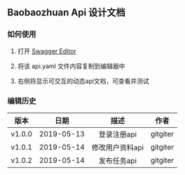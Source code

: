 ## Baobaozhuan Api 设计文档

### 如何使用

1. 打开 [Swagger Editor](http://editor.swagger.io/)

2. 将该 api.yaml 文件内容复制到编辑器中

3. 右侧将显示可交互的动态api文档，可查看并测试

### 编辑历史
| 版本 |   日期    | 描述 |  作者   |
| :--: | :-------: | :--: | :-----: |
| v1.0.0 | 2019-05-13 | 登录注册api | gitgiter |
| v1.0.1 | 2019-05-14 | 修改用户资料api | gitgiter |
| v1.0.2 | 2019-05-14 | 发布任务api | gitgiter |
